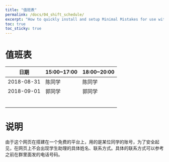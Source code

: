 ```yaml
---
title: "值班表"
permalink: /docs/04_shift_schedule/
excerpt: "How to quickly install and setup Minimal Mistakes for use with GitHub Pages."
toc: true
toc_sticky: true
---
```


# 值班表

| 日期       | 15:00~17:00 | 18:00~20:00 |
| ---------- | ----------- | ----------- |
| 2018-08-31 | 陈同学      | 陈同学      |
| 2018-09-01 | 郭同学      | 郭同学      |
|            |             |             |
|            |             |             |
|            |             |             |
|            |             |             |
|            |             |             |
|            |             |             |

# 说明

由于这个网页在搭建在一个免费的平台上，用的是某位同学的账号，为了安全起见，在网页上不会出现学生助理的具体姓名、联系方式。具体的联系方式可以参考之前在群里面发的电话号码。
